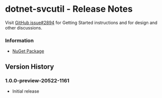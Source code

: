 ﻿# dotnet-svcutil - Release Notes

Visit [GitHub issue#2894](https://github.com/dotnet/wcf/issues/2894) for Getting Started instructions and for design and other discussions.

### Information
* [NuGet Package](https://nuget.org/packages/dotnet-svcutil)

## Version History

### 1.0.0-preview-20522-1161
* Initial release
